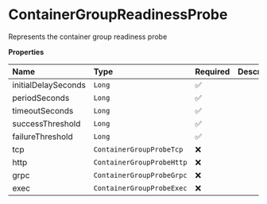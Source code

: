 # ContainerGroupReadinessProbe

Represents the container group readiness probe

**Properties**

| Name                | Type                      | Required | Description |
| :------------------ | :------------------------ | :------- | :---------- |
| initialDelaySeconds | `Long`                    | ✅       |             |
| periodSeconds       | `Long`                    | ✅       |             |
| timeoutSeconds      | `Long`                    | ✅       |             |
| successThreshold    | `Long`                    | ✅       |             |
| failureThreshold    | `Long`                    | ✅       |             |
| tcp                 | `ContainerGroupProbeTcp`  | ❌       |             |
| http                | `ContainerGroupProbeHttp` | ❌       |             |
| grpc                | `ContainerGroupProbeGrpc` | ❌       |             |
| exec                | `ContainerGroupProbeExec` | ❌       |             |
